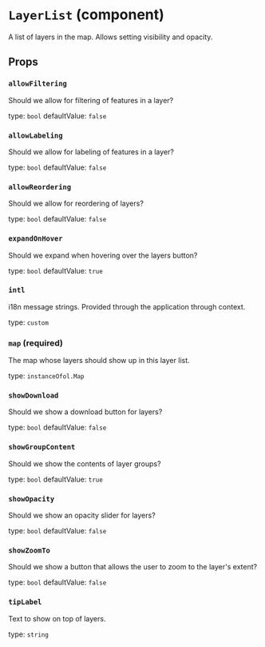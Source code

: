 `LayerList` (component)
=======================

A list of layers in the map. Allows setting visibility and opacity.

Props
-----

### `allowFiltering`

Should we allow for filtering of features in a layer?

type: `bool`
defaultValue: `false`


### `allowLabeling`

Should we allow for labeling of features in a layer?

type: `bool`
defaultValue: `false`


### `allowReordering`

Should we allow for reordering of layers?

type: `bool`
defaultValue: `false`


### `expandOnHover`

Should we expand when hovering over the layers button?

type: `bool`
defaultValue: `true`


### `intl`

i18n message strings. Provided through the application through context.

type: `custom`


### `map` (required)

The map whose layers should show up in this layer list.

type: `instanceOfol.Map`


### `showDownload`

Should we show a download button for layers?

type: `bool`
defaultValue: `false`


### `showGroupContent`

Should we show the contents of layer groups?

type: `bool`
defaultValue: `true`


### `showOpacity`

Should we show an opacity slider for layers?

type: `bool`
defaultValue: `false`


### `showZoomTo`

Should we show a button that allows the user to zoom to the layer's extent?

type: `bool`
defaultValue: `false`


### `tipLabel`

Text to show on top of layers.

type: `string`

